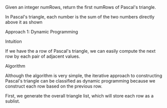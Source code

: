 Given an integer numRows, return the first numRows of Pascal's triangle.

In Pascal's triangle, each number is the sum of the two numbers directly above it as shown

Approach 1: Dynamic Programming

Intuition

If we have the a row of Pascal's triangle, we can easily compute the next row by each pair of adjacent values.

Algorithm

Although the algorithm is very simple, the iterative approach to constructing Pascal's triangle can be classified as dynamic programming because we construct each row based on the previous row.

First, we generate the overall triangle list, which will store each row as a sublist.
